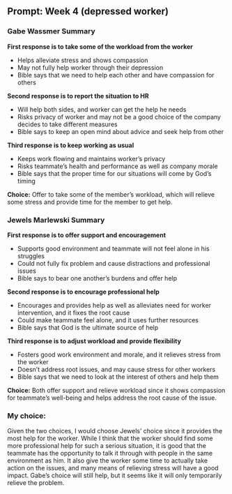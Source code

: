 ## Prompt: Week 4 (depressed worker)

### Gabe Wassmer Summary
**First response is to take some of the workload from the worker**

- Helps alleviate stress and shows compassion
- May not fully help worker through their depression
- Bible says that we need to help each other and have compassion for others

**Second response is to report the situation to HR**
- Will help both sides, and worker can get the help he needs
- Risks privacy of worker and may not be a good choice of the company decides to take different measures
- Bible says to keep an open mind about advice and seek help from other

**Third response is to keep working as usual**
- Keeps work flowing and maintains worker’s privacy
- Risks teammate’s health and performance as well as company morale
- Bible says that the proper time for our situations will come by God’s timing

**Choice:** Offer to take some of the member’s workload, which will relieve some stress and provide time for the member to get help.

### Jewels Marlewski Summary
**First response is to offer support and encouragement**
- Supports good environment and teammate will not feel alone in his struggles
- Could not fully fix problem and cause distractions and professional issues
- Bible says to bear one another’s burdens and offer help

**Second response is to encourage professional help**
- Encourages and provides help as well as alleviates need for worker intervention, and it fixes the root cause
- Could make teammate feel alone, and it uses further resources
- Bible says that God is the ultimate source of help

**Third response is to adjust workload and provide flexibility**
- Fosters good work environment and morale, and it relieves stress from the worker
- Doesn’t address root issues, and may cause stress for other workers
- Bible says that we need to look at the interest of others and help them

**Choice:** Both offer support and relieve workload since it shows compassion for teammate’s well-being and helps address the root cause of the issue.

### My choice: 
Given the two choices, I would choose Jewels’ choice since it provides the most help for the worker. While I think that the worker should find some more professional help for such a serious situation, it is good that the teammate has the opportunity to talk it through with people in the same environment as him. It also give the worker some time to actually take action on the issues, and many means of relieving stress will have a good impact. Gabe’s choice will still help, but it seems like it will only temporarily relieve the problem.
